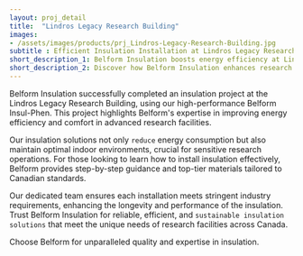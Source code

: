 ```yaml
---
layout: proj_detail
title:  "Lindros Legacy Research Building"
images: 
- /assets/images/products/prj_Lindros-Legacy-Research-Building.jpg
subtitle : Efficient Insulation Installation at Lindros Legacy Research Building with Belform Insul-Phen
short_description_1: Belform Insulation boosts energy efficiency at Lindros Legacy Research Building using top-grade Insul-Phen insulation.
short_description_2: Discover how Belform Insulation enhances research facilities' efficiency in Canada.
---
```


Belform Insulation successfully completed an insulation project at the Lindros Legacy Research Building, using our high-performance Belform Insul-Phen. This project highlights Belform's expertise in improving energy efficiency and comfort in advanced research facilities. 

Our insulation solutions not only `reduce` energy consumption but also maintain optimal indoor environments, crucial for sensitive research operations. For those looking to learn how to install insulation effectively, Belform provides step-by-step guidance and top-tier materials tailored to Canadian standards. 

Our dedicated team ensures each installation meets stringent industry requirements, enhancing the longevity and performance of the insulation. Trust Belform Insulation for reliable, efficient, and `sustainable insulation solutions` that meet the unique needs of research facilities across Canada. 

Choose Belform for unparalleled quality and expertise in insulation.